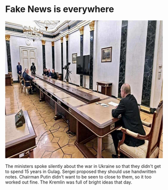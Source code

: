 # Fake News is everywhere

<img src="images/notrust.jpg" id="selectedimage" class="img-fluid mb-2 d-block" width="711" height="441" alt="Vladimir Putin at the end of a very long conference table" />

The ministers spoke silently about the war in Ukraine so that they didn't get to spend 15 years in Gulag.
Sergei proposed they should use handwritten notes. Chairman Putin didn't want to be seen to close to them,
so it too worked out fine. The Kremlin was full of bright ideas that day.